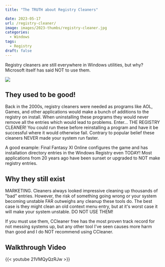 ```yaml
---
title: "The TRUTH about Registry Cleaners"

date: 2023-05-17
url: /registry-cleaner/
image: images/2023-thumbs/registry-cleaner.jpg
categories:
  - Windows
tags:
  - Registry
draft: false
---
```

Registry cleaners are still everywhere in Windows utilities, but why? Microsoft itself has said NOT to use them.
<!--more-->

![](/images/2023/registry-cleaner/wise-regcleaner.png)

## They used to be good!

Back in the 2000s, registry cleaners were needed as programs like AOL, Games, and other applications would make a bunch of additions to the registry on install. When uninstalling these programs they would never remove all the entries which would lead to problems. Enter... THE REGISTRY CLEANER! You could run these before reinstalling a program and have it be successful where it would otherwise fail. Contrary to popular belief these cleaners NEVER made your system run faster.

A good example: Final Fantasy XI Online configures the game and has installation directory entries in the Windows Registry even TODAY! Most applications from 20 years ago have been sunset or upgraded to NOT make registry entries.

## Why they still exist

MARKETING. Cleaners always looked impressive cleaning up thousands of "bad" entries. However, the risk of something going wrong or your system becoming unstable FAR outweighs any cleanup these tools do. The best case is they might clean an old context menu entry, but at it's worst case it will make your system unstable. DO NOT USE THEM!

If you must use them, CCleaner free has the most proven track record for not messing systems up, but any other tool I've seen causes more harm than good and I do NOT recommend using CCleaner.

## Walkthrough Video

{{< youtube 21VMQyQzRJw >}}
